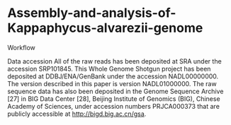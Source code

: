 # Assembly-and-analysis-of-Kappaphycus-alvarezii-genome


Workflow

Data accession
All of the raw reads has been deposited at SRA under the accession SRP101845. This Whole Genome Shotgun project has been deposited at DDBJ/ENA/GenBank under the accession NADL00000000. The version described in this paper is version NADL01000000. The raw sequence data has also been deposited in the Genome Sequence Archive [27] in BIG Data Center [28], Beijing Institute of Genomics (BIG), Chinese Academy of Sciences, under accession numbers PRJCA000373 that are publicly accessible at http://bigd.big.ac.cn/gsa. 

